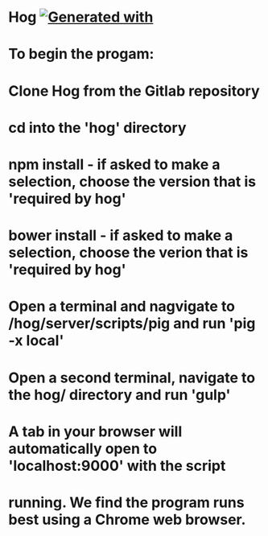 # Hog [![Generated with](https://img.shields.io/badge/generated%20with-bangular-blue.svg?style=flat-square)](https://github.com/42Zavattas/generator-bangular)

# To begin the progam:
#	Clone Hog from the Gitlab repository

#	cd into the 'hog' directory
#	npm install - if asked to make a selection, choose the version that is 'required by hog'
#	bower install - if asked to make a selection, choose the verion that is 'required by hog'

# 	Open a terminal and nagvigate to /hog/server/scripts/pig and run 'pig -x local'

#	Open a second terminal, navigate to the hog/ directory and run 'gulp'

# A tab in your browser will automatically open to 'localhost:9000' with the script
# running. We find the program runs best using a Chrome web browser.

